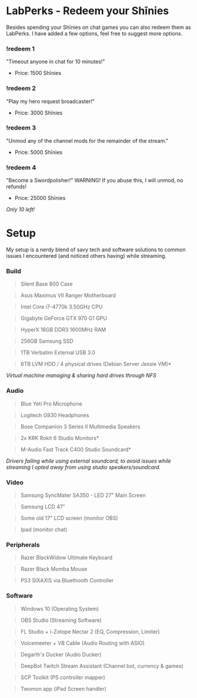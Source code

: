 # LabPerks - Redeem your Shīnies

Besides spending your Shīnies on chat games you can also redeem them as LabPerks. I have added a few options, feel free to suggest more options.

### !redeem 1
"Timeout anyone in chat for 10 minutes!"  
- Price: 1500 Shīnies

### !redeem 2
"Play my hero request broadcaster!"  
- Price: 3000 Shīnies

### !redeem 3
"Unmod any of the channel mods for the remainder of the stream."   
- Price: 5000 Shīnies

### !redeem 4
"Become a Swordpolisher!" WARNING! If you abuse this, I will unmod, no refunds!  
- Price: 25000 Shīnies

*Only 10 left!*



# Setup

My setup is a nerdy blend of savy tech and software solutions to common issues I encountered (and noticed others having) while streaming.

### Build
> Silent Base 800 Case

> Asus Maximus VII Ranger Motherboard

> Intel Core i7-4770k 3.50GHz CPU

> Gigabyte GeForce GTX 970 G1 GPU

> HyperX 16GB DDR3 1600MHz RAM

> 256GB Samsung SSD

> 1TB Verbatim External USB 3.0

> 6TB LVM HDD / 4 physical drives (Debian Server Jessie VM)*

*Virtual machine managing & sharing hard drives through NFS*

### Audio
> Blue Yeti Pro Microphone

> Logitech G930 Headphones

> Bose Companion 3 Series II Multimedia Speakers

> 2x KRK Rokit 6 Studio Monitors*

> M-Audio Fast Track C400 Studio Soundcard*

*Drivers failing while using external soundcard, to avoid issues while streaming I opted away from using studio speakers/soundcard.*

### Video
> Samsung SyncMater SA350 - LED 27" Main Screen

> Samsung LCD 47"

> Some old 17" LCD screen (monitor OBS)

> Ipad (monitor chat)

### Peripherals
> Razer BlackWidow Ultimate Keyboard

> Razer Black Momba Mouse

> PS3 SIXAXIS via Bluethooth Controller

### Software
> Windows 10 (Operating System)

> OBS Studio (Streaming Software)

> FL Studio + i-Zotope Nectar 2 (EQ, Compression, Limiter)

> Voicemeeter + VB Cable (Audio Routing with ASIO)

> Degarth's Ducker (Audio Ducker)

> DeepBot Twitch Stream Assistant (Channel bot, currency & games)

> SCP Toolkit (PS controller mapper)

> Twomon app (iPad Screen handler)
